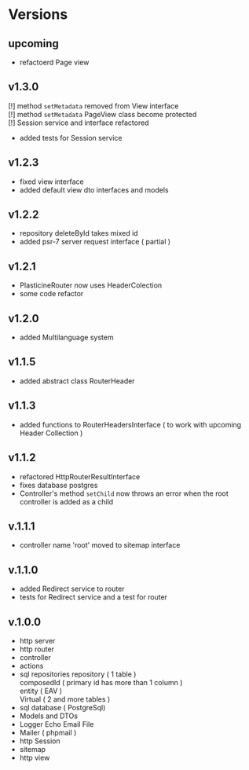 # Versions

## upcoming

- refactoerd Page view

## v1.3.0

[!] method `setMetadata` removed from View interface  
[!] method `setMetadata` PageView class become protected  
[!] Session service and interface refactored  

- added tests for Session service

## v1.2.3

- fixed view interface
- added default view dto interfaces and models

## v1.2.2

- repository deleteById takes mixed id
- added psr-7 server request interface ( partial )

## v1.2.1

- PlasticineRouter now uses HeaderColection
- some code refactor

## v1.2.0

- added Multilanguage system

## v1.1.5

- added abstract class RouterHeader

## v1.1.3

- added functions to RouterHeadersInterface ( to work with upcoming Header Collection )

## v1.1.2

- refactored HttpRouterResultInterface
- fixes database postgres
- Controller's method `setChild` now throws an error when the root controller is added as a child

## v.1.1.1

- controller name 'root' moved to sitemap interface

## v.1.1.0

- added Redirect service to router
- tests for Redirect service and a test for router

## v.1.0.0

- http server
- http router
- controller
- actions
- sql repositories
  repository ( 1 table )  
  composedId ( primary id has more than 1 column )  
  entity ( EAV )  
  Virtual ( 2 and more tables )  
- sql database ( PostgreSql)
- Models and DTOs
- Logger
  Echo
  Email
  File
- Mailer ( phpmail )
- http Session
- sitemap
- http view